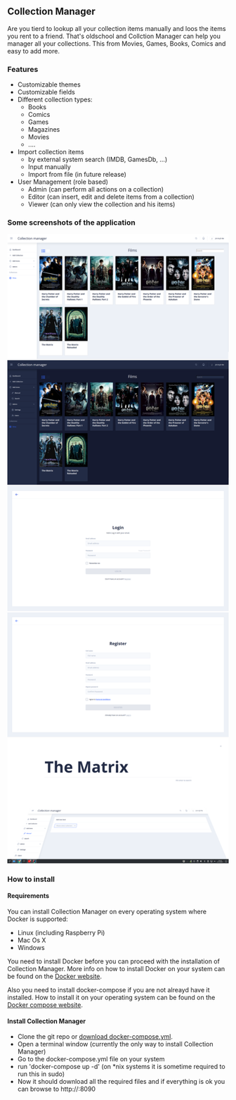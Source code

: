 ## Collection Manager

Are you tierd to lookup all your collection items manually and loos the items you rent to a friend. That's oldschool and Collction Manager can help you manager all your collections. This from Movies, Games, Books, Comics and easy to add more.

### Features

- Customizable themes
- Customizable fields
- Different collection types:
  - Books
  - Comics
  - Games
  - Magazines
  - Movies
  - ....
- Import collection items
  - by external system search (IMDB, GamesDb, ...)
  - Input manually
  - Import from file (in future release)
- User Management (role based)
  - Admin (can perform all actions on a collection)
  - Editor (can insert, edit and delete items from a collection)
  - Viewer (can only view the collection and his items)

### Some screenshots of the application
![Collection view](https://github.com/jimmyd-be/Collection-Manager/blob/master/docs/images/Collection_view_page.png)
![Collection view Dark](https://github.com/jimmyd-be/Collection-Manager/blob/master/docs/images/collection_view_dark_page.png)
![Login page](https://github.com/jimmyd-be/Collection-Manager/blob/master/docs/images/login_page.png)
![Register page](https://github.com/jimmyd-be/Collection-Manager/blob/master/docs/images/registration_page.png)
![Global Search](https://github.com/jimmyd-be/Collection-Manager/blob/master/docs/images/Global_search_page.png)


### How to install

#### Requirements
You can install Collection Manager on every operating system where Docker is supported:
- Linux (including Raspberry Pi)
- Mac Os X
- Windows

You need to install Docker before you can proceed with the installation of Collection Manager. More info on how to install Docker on your system can be found on the [Docker website](https://docs.docker.com/get-docker/).

Also you need to install docker-compose if you are not alreayd have it installed. How to install it on your operating system can be found on the [Docker compose website](https://docs.docker.com/compose/install/).

#### Install Collection Manager
- Clone the git repo or [download docker-compose.yml](https://github.com/jimmyd-be/Collection-Manager/blob/master/docker-compose.yml).
- Open a terminal window (currently the only way to install Collection Manager)
- Go to the docker-compose.yml file on your system
- run 'docker-compose up -d' (on *nix systems it is sometime required to run this in sudo)
- Now it should download all the required files and if everything is ok you can browse to http://<ip-adress>:8090
